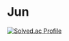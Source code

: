 # Jun
[![Solved.ac Profile](http://mazassumnida.wtf/api/v2/generate_badge?boj=ktf1406)](https://solved.ac/ktf1406/)
